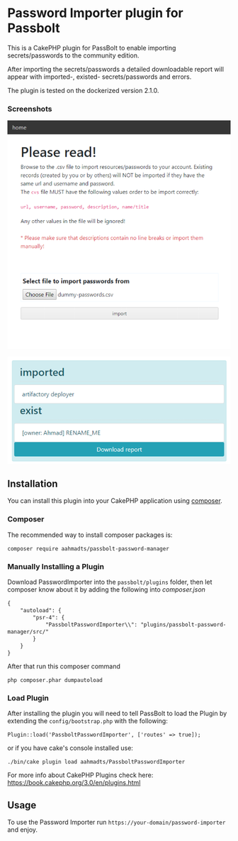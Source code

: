 # Password Importer plugin for Passbolt

This is a CakePHP plugin for PassBolt to enable importing secrets/passwords to the community edition.

After importing the secrets/passwords a detailed downloadable report will appear with imported-, existed- secrets/passwords and errors.

The plugin is tested on the dockerized version 2.1.0.


### Screenshots

![screenshots](https://raw.githubusercontent.com/aahmadts/general-styleguide/master/images/passbolt-password-importer-screenshot.png)

![report-screenshots](https://raw.githubusercontent.com/aahmadts/general-styleguide/master/images/passbolt-password-importer-screenshot-report.png)


## Installation

You can install this plugin into your CakePHP application using [composer](http://getcomposer.org).


### Composer
The recommended way to install composer packages is:

```
composer require aahmadts/passbolt-password-manager
```

### Manually Installing a Plugin

Download PasswordImporter into the `passbolt/plugins` folder, then let composer know about it by adding the following into _composer.json_

    {
        "autoload": {
            "psr-4": {
                "PassboltPasswordImporter\\": "plugins/passbolt-password-manager/src/"
            }
        }
    }

After that run this composer command

    php composer.phar dumpautoload



### Load Plugin

After installing the plugin you will need to tell PassBolt to load the Plugin by extending the `config/bootstrap.php` with the following:

	Plugin::load('PassboltPasswordImporter', ['routes' => true]);

or if you have cake's console installed use:

    ./bin/cake plugin load aahmadts/PassboltPasswordImporter


For more info about CakePHP Plugins check here: https://book.cakephp.org/3.0/en/plugins.html

## Usage

To use the Password Importer run `https://your-domain/password-importer` and enjoy.
